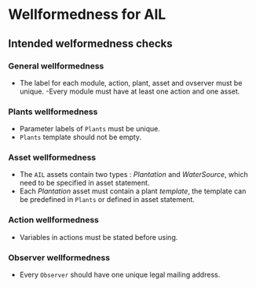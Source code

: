 # Wellformedness for AIL

## Intended welformedness checks

### General wellformedness

- The label for each module, action, plant, asset and ovserver must be unique.
-Every module must have at least one action and one asset.

### Plants wellformedness

- Parameter labels of `Plants` must be unique.
- `Plants` template should not be empty.

### Asset wellformedness

- The `AIL` assets contain two types : *Plantation* and *WaterSource*, which need to be specified in asset statement.
- Each *Plantation* asset must contain a plant *template*, the template can be predefined in `Plants` or defined in asset statement. <!--or must have a template? -->

### Action wellformedness

- Variables in actions must be stated before using.

### Observer wellformedness

- Every `Observer` should have one unique legal mailing address.
